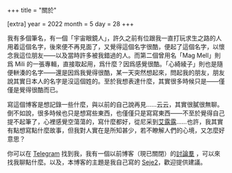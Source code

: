 +++
title = "關於"

[extra]
year = 2022
month = 5
day = 28
+++

我有多個筆名，有一個「宇宙眼鏡人」，許久之前有位跟我一直打玩求生之路的人用着這個名字，後來便不再見面了，又覺得這個名字很酷，便起了這個名字，以懷念我這位朋友——以及當時許多被我錯過的人。而第二個曾用名「Mag Mell」則爲 Mili 的一張專輯，直接取起用，爲什麼？因爲感覺很酷。「心綺綾子」則也是隨便軿湊的名字——還是因爲我覺得很酷，某一天突然想起來，問起我的朋友，朋友說其實日本人的名字是沒這個姓的。至於我想表達什麼，其實很多時候只是——僅僅是覺得很酷而已。

寫這個博客是想記錄一些什麼，與以前的自己說再見……云云，其實很膩很無聊。倒不如說，很多時候也只是想寫些東西，也僅僅只是寫寫東西——不至於覺得自己提不起筆了，心裡感覺空蕩蕩的，寫什麼都好，從尼采到[艾露露](https://space.bilibili.com/1501380958)……也許，我其實有點想寫點什麼故事，但我對人實在是所知甚少，若不瞭解人們的心境，又怎麼好意思？

你可以在 [Telegram](https://t.me/jyuzoungaangengjan) 找到我，我有一個以前博客（現已關閉）的[討論羣](https://t.me/utopiosphere_chat) ，可以來找我聊點什麼。以及，本博客的主題是我自己寫的 [Seje2](https://www.getzola.org/themes/seje2/)，歡迎提供建議。